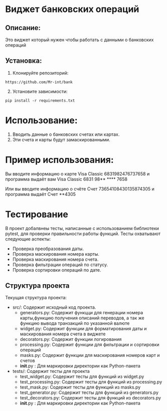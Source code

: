 # Виджет банковских операций

## Описание:

Это виджет который нужен чтобы работать с данными о банковских операций

## Установка:

1. Клонируйте репозиторий:
```
https://github.com/Mr-int/bank
```
2. Установите зависимости:
```
pip install -r requirements.txt
```
# Использование:

1. Вводить данные о банковских счетах или картах.
2. Эти счета и карты будут замаскированными.

# Пример использования:

Вы вводите информацию о карте Visa Classic 6831982476737658 и программа выдаёт вам Visa Classic 6831 98** **** 7658

Или вы вводите информацию о счёте Счет 73654108430135874305 и программа выдаёт Счет **4305

# Тестирование

В проект добалвнеы тесты, написанные с использованием библиотеки pytest, для проверки правильности работы функций. 
Тесты охватывают следующие аспекты:

-   Проверка преобразования даты.
-   Проверка маскирования номера карты.
-   Проверка маскирования номера счета.
-   Проверка фильтрации операций по статусу.
-   Проверка сортировки операций по дате.

## Структура проекта

Текущая структура проекта:
-   src/: Содержит исходный код проекта.
    -   generators.py: Содержит функцци для генерации номера карты,функцию получения описаний переводов, а так же функцию вывода транзакций по указанной валюте 
    -   widget.py: Содержит функции для форматирования даты и маскирования номера счета в виджете
      -   decorators.py: Содержит функции логирования
    -   processing.py: Содержит функции для фильтрации и сортировки операций
    -   masks.py: Содержит функции для маскирования номеров карт и счетов
    - __init__.py : Для маркировки директории как Python-пакета
-   tests/: Содержит тесты для проекта
    -   test_widget.py: Содержит тесты для функций из widget.py
    -   test_processing.py: Содержит тесты для функций из processing.py
    -   test_mask.py: Содержит тесты для функций из masks.py
    -   test_generator.py: Содержит тесты для функций из generators.py
    -   test_decorators.py: Содержит тесты для функций из decorators.py
    -   __init__.py : Для маркировки директории как Python-пакета